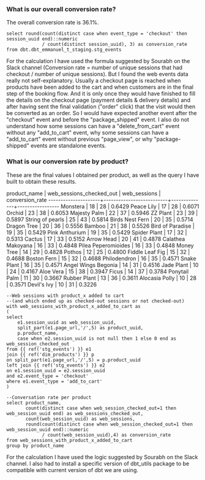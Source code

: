 ### What is our overall conversion rate?
The overall conversion rate is 36.1%.
```
select round(count(distinct case when event_type = 'checkout' then session_uuid end)::numeric
             / count(distinct session_uuid), 3) as conversion_rate
from dbt.dbt_emmanuel_t_staging.stg_events
```
For the calculation I have used the formula suggested by Sourabh on the Slack channel (Conversion rate = number of unique sessions that had checkout / number of unique sessions).
But I found the web events data really not self-explanatory.
Usually a checkout page is reached when products have been added to the cart and when customers are in the final step of the booking flow. And it is only once they would have finished to fill the details on the checkout page (payment details & delivery details) and after having sent the final validation ("order" click) that the visit would then be converted as an order.
So I would have expected another event after the "checkout" event and before the "package_shipped" event.
I also do not understand how some sessions can have a "delete_from_cart" event without any "add_to_cart" event, why some sessions can have a "add_to_cart" event without previous "page_view", or why "package-shipped" events are standalone events.

### What is our conversion rate by product?
These are the final values I obtained per product, as well as the query I have built to obtain these results.

   product_name     | web_sessions_checked_out | web_sessions | conversion_rate 
---------------------+--------------------------+--------------+-----------------
 Monstera            |                       18 |           28 |          0.6429
 Peace Lily          |                       17 |           28 |          0.6071
 Orchid              |                       23 |           38 |          0.6053
 Majesty Palm        |                       22 |           37 |          0.5946
 ZZ Plant            |                       23 |           39 |          0.5897
 String of pearls    |                       25 |           43 |          0.5814
 Birds Nest Fern     |                       20 |           35 |          0.5714
 Dragon Tree         |                       20 |           36 |          0.5556
 Bamboo              |                       21 |           38 |          0.5526
 Bird of Paradise    |                       19 |           35 |          0.5429
 Pink Anthurium      |                       19 |           35 |          0.5429
 Spider Plant        |                       17 |           32 |          0.5313
 Cactus              |                       17 |           33 |          0.5152
 Arrow Head          |                       20 |           41 |          0.4878
 Calathea Makoyana   |                       16 |           33 |          0.4848
 Pilea Peperomioides |                       16 |           33 |          0.4848
 Money Tree          |                       14 |           29 |          0.4828
 Pothos              |                       12 |           25 |          0.4800
 Fiddle Leaf Fig     |                       15 |           32 |          0.4688
 Boston Fern         |                       15 |           32 |          0.4688
 Philodendron        |                       16 |           35 |          0.4571
 Snake Plant         |                       16 |           35 |          0.4571
 Angel Wings Begonia |                       14 |           31 |          0.4516
 Jade Plant          |                       10 |           24 |          0.4167
 Aloe Vera           |                       15 |           38 |          0.3947
 Ficus               |                       14 |           37 |          0.3784
 Ponytail Palm       |                       11 |           30 |          0.3667
 Rubber Plant        |                       13 |           36 |          0.3611
 Alocasia Polly      |                       10 |           28 |          0.3571
 Devil's Ivy         |                       10 |           31 |          0.3226

```
--Web sessions with product_x added to cart 
--(and which ended up as checked-out sessions or not checked-out)
with web_sessions_with_product_x_added_to_cart as
(
select 
    e1.session_uuid as web_session_uuid,
    split_part(e1.page_url,'/',5) as product_uuid,
    p.product_name,
    case when e2.session_uuid is not null then 1 else 0 end as web_session_checked_out
from {{ ref('stg_events') }} e1 
join {{ ref('dim_products') }} p
on split_part(e1.page_url,'/',5) = p.product_uuid
left join {{ ref('stg_events') }} e2
on e1.session_uuid = e2.session_uuid
and e2.event_type = 'checkout'
where e1.event_type = 'add_to_cart' 
)

--Conversation rate per product
select product_name,
       count(distinct case when web_session_checked_out=1 then web_session_uuid end) as web_sessions_checked_out,
       count(web_session_uuid) as web_sessions,
       round(count(distinct case when web_session_checked_out=1 then web_session_uuid end)::numeric 
             / count(web_session_uuid),4) as conversion_rate
from web_sessions_with_product_x_added_to_cart
group by product_name
```
For the calculation I have used the logic suggested by Sourabh on the Slack channel.
I also had to install a specific version of dbt_utils package to be compatible with current version of dbt we are using.
